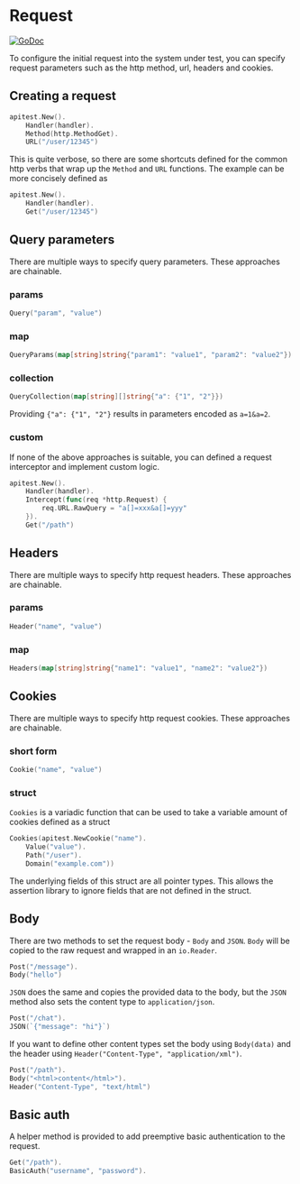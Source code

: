 # Request

[![GoDoc](https://godoc.org/github.com/steinfletcher/apitest?status.svg)](https://godoc.org/github.com/steinfletcher/apitest#Request)

To configure the initial request into the system under test, you can specify request parameters such as the http method, url, headers and cookies.


## Creating a request

```go
apitest.New().
	Handler(handler).
	Method(http.MethodGet).
	URL("/user/12345")
```

This is quite verbose, so there are some shortcuts defined for the common http verbs that wrap up the `Method` and `URL` functions. The example can be more concisely defined as

```go
apitest.New().
	Handler(handler).
	Get("/user/12345")
```

## Query parameters

There are multiple ways to specify query parameters. These approaches are chainable.

### params

```go
Query("param", "value")
```

### map

```go
QueryParams(map[string]string{"param1": "value1", "param2": "value2"})
```

### collection

```go
QueryCollection(map[string][]string{"a": {"1", "2"}})
```

Providing `{"a": {"1", "2"}` results in parameters encoded as `a=1&a=2`. 

### custom

If none of the above approaches is suitable, you can defined a request interceptor and implement custom logic.

```go
apitest.New().
	Handler(handler).
	Intercept(func(req *http.Request) {
		req.URL.RawQuery = "a[]=xxx&a[]=yyy"
	}).
	Get("/path")
```

## Headers

There are multiple ways to specify http request headers. These approaches are chainable.

### params

```go
Header("name", "value")
```

### map

```go
Headers(map[string]string{"name1": "value1", "name2": "value2"})
```

## Cookies

There are multiple ways to specify http request cookies. These approaches are chainable.

### short form

```go
Cookie("name", "value")
```

### struct

`Cookies` is a variadic function that can be used to take a variable amount of cookies defined as a struct

```go
Cookies(apitest.NewCookie("name").
	Value("value").
	Path("/user").
	Domain("example.com"))
```

The underlying fields of this struct are all pointer types. This allows the assertion library to ignore fields that are not defined in the struct.

## Body

There are two methods to set the request body - `Body` and `JSON`. `Body` will be copied to the raw request and wrapped in an `io.Reader`.

```go
Post("/message").
Body("hello")
``` 
 
`JSON` does the same and copies the provided data to the body, but the `JSON` method also sets the content type to `application/json`.

```go
Post("/chat").
JSON(`{"message": "hi"}`)
```

If you want to define other content types set the body using `Body(data)` and the header using `Header("Content-Type", "application/xml")`.

```go
Post("/path").
Body("<html>content</html>").
Header("Content-Type", "text/html")
```

## Basic auth

A helper method is provided to add preemptive basic authentication to the request. 

```go
Get("/path").
BasicAuth("username", "password").
```
